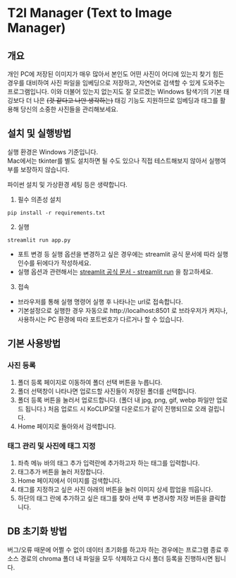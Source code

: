 T2I Manager
(Text to Image Manager)
==================================

개요
---
개인 PC에 저장된 이미지가 매우 많아서 본인도 어떤 사진이 어디에 있는지 찾기 힘든 경우를 대비하여 사진 파일을 임베딩으로 저장하고, 자연어로 검색할 수 있게 도와주는 프로그램입니다. 이와 더불어 있는지 없는지도 잘 모르겠는 Windows 탐색기의 기본 태깅보다 더 나은 ~~(것 같다고 나만 생각하는)~~ 태깅 기능도 지원하므로 임베딩과 태그를 활용해 당신의 소중한 사진들을 관리해보세요.


설치 및 실행방법
---
실행 환경은 Windows 기준입니다.   
Mac에서는 tkinter를 별도 설치하면 될 수도 있으나 직접 테스트해보지 않아서 실행여부를 보장하지 않습니다. 

파이썬 설치 및 가상환경 세팅 등은 생략합니다.

1. 필수 의존성 설치
```
pip install -r requirements.txt
```   
2. 실행
```
streamlit run app.py
```   
- 포트 변경 등 실행 옵션을 변경하고 싶은 경우에는 streamlit 공식 문서에 따라 실행 인수를 뒤에다가 작성하세요.
- 실행 옵션과 관련해서는 [streamlit 공식 문서 - streamlit run](https://docs.streamlit.io/develop/api-reference/cli/run) 을 참고하세요.   



3. 접속
    
- 브라우저를 통해 실행 명령어 실행 후 나타나는 url로 접속합니다.
- 기본설정으로 실행한 경우 자동으로 http://localhost:8501 로 브라우저가 켜지나, 사용하시는 PC 환경에 따라 포트번호가 다르거나 할 수 있습니다.

기본 사용방법
---

### 사진 등록
1. 폴더 등록 페이지로 이동하여 폴더 선택 버튼을 누릅니다.
2. 폴더 선택창이 나타나면 업로드할 사진들이 저장된 폴더를 선택합니다.
3. 폴더 등록 버튼을 눌러서 업로드합니다. (폴더 내 jpg, png, gif, webp 파일만 업로드 됩니다.) 처음 업로드 시 KoCLIP모델 다운로드가 같이 진행되므로 오래 걸립니다.
4. Home 페이지로 돌아와서 검색합니다.

### 태그 관리 및 사진에 태그 지정
1. 좌측 메뉴 바의 태그 추가 입력란에 추가하고자 하는 태그를 입력합니다.
2. 태그추가 버튼을 눌러 저장합니다.
3. Home 페이지에서 이미지를 검색합니다.
4. 태그를 지정하고 싶은 사진 아래의 버튼을 눌러 이미지 상세 팝업을 띄웁니다.
5. 하단의 태그 란에 추가하고 싶은 태그를 찾아 선택 후 변경사항 저장 버튼을 클릭합니다.

DB 초기화 방법
---
버그/오류 때문에 어쩔 수 없이 데이터 초기화를 하고자 하는 경우에는 프로그램 종료 후 소스 경로의 chroma 폴더 내 파일을 모두 삭제하고 다시 폴더 등록을 진행하시면 됩니다.
